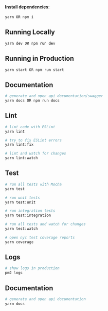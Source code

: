 
#### Install dependencies:

```bash
yarn OR npm i
```

## Running Locally

```bash
yarn dev OR npm run dev
```

## Running in Production

```bash
yarn start OR npm run start
```

## Documentation

```bash
# generate and open api documentation/swagger
yarn docs OR npm run docs
```

## Lint

```bash
# lint code with ESLint
yarn lint

# try to fix ESLint errors
yarn lint:fix

# lint and watch for changes
yarn lint:watch
```

## Test

```bash
# run all tests with Mocha
yarn test

# run unit tests
yarn test:unit

# run integration tests
yarn test:integration

# run all tests and watch for changes
yarn test:watch

# open nyc test coverage reports
yarn coverage
```

## Logs

```bash
# show logs in production
pm2 logs
```

## Documentation

```bash
# generate and open api documentation
yarn docs
```

